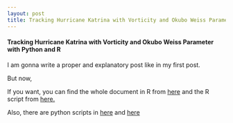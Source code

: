 ```yaml
---
layout: post
title: Tracking Hurricane Katrina with Vorticity and Okubo Weiss Parameter with Python and R
---
```


#### **Tracking Hurricane Katrina with Vorticity and Okubo Weiss Parameter with Python and R**

I am gonna write a proper and explanatory post like in my first post. 

But now,

If you want, you can find the whole document in R from [here](https://github.com/merihbozbura/merihbozbura.github.io/blob/master/files/Katrina.pdf) and the R script from [here.](https://github.com/merihbozbura/merihbozbura.github.io/blob/master/files/Script-katrina-R.pdf)

Also, there are python scripts in [here](https://github.com/merihbozbura/merihbozbura.github.io/blob/master/files/read_netcdf.py) and [here](https://github.com/merihbozbura/merihbozbura.github.io/blob/master/files/katrina-python.txt)
